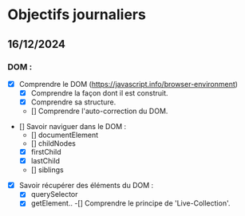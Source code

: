 # Objectifs journaliers

## 16/12/2024

### DOM :

- [x] Comprendre le DOM (https://javascript.info/browser-environment)
  - [x] Comprendre la façon dont il est construit.
  - [x] Comprendre sa structure.
  - [] Comprendre l'auto-correction du DOM.
- [] Savoir naviguer dans le DOM :
  - [] documentElement
  - [] childNodes
  - [x] firstChild
  - [x] lastChild
  - [] siblings
- [x] Savoir récupérer des éléments du DOM :
  -[x] querySelector
  -[x] getElement..
  -[] Comprendre le principe de 'Live-Collection'.
